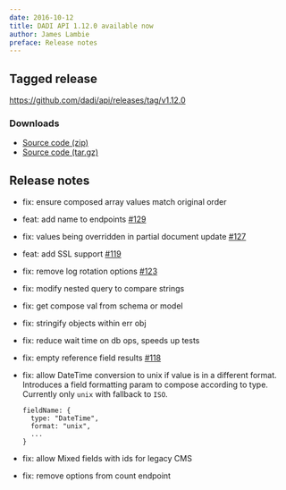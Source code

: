```yaml
---
date: 2016-10-12
title: DADI API 1.12.0 available now
author: James Lambie
preface: Release notes
---
```


## Tagged release

https://github.com/dadi/api/releases/tag/v1.12.0

### Downloads

- [Source code (zip)](https://github.com/dadi/api/archive/v1.12.0.zip)
- [Source code (tar.gz)](https://github.com/dadi/api/archive/v1.12.0.tar.gz)

## Release notes

* fix: ensure composed array values match original order
* feat: add name to endpoints [#129](https://github.com/dadi/api/issues/129)
* fix: values being overridden in partial document update [#127](https://github.com/dadi/api/issues/127)
* feat: add SSL support [#119](https://github.com/dadi/api/issues/119)
* fix: remove log rotation options [#123](https://github.com/dadi/api/issues/123)
* fix: modify nested query to compare strings
* fix: get compose val from schema or model
* fix: stringify objects within err obj
* fix: reduce wait time on db ops, speeds up tests
* fix: empty reference field results [#118](https://github.com/dadi/api/issues/118)

* fix: allow DateTime conversion to unix if value is in a different format. Introduces a field formatting param to compose according to type. Currently only `unix` with fallback to `ISO`.

  ```
  fieldName: {
    type: "DateTime",
    format: "unix",
    ...
  }
  ```

* fix: allow Mixed fields with ids for legacy CMS
* fix: remove options from count endpoint
